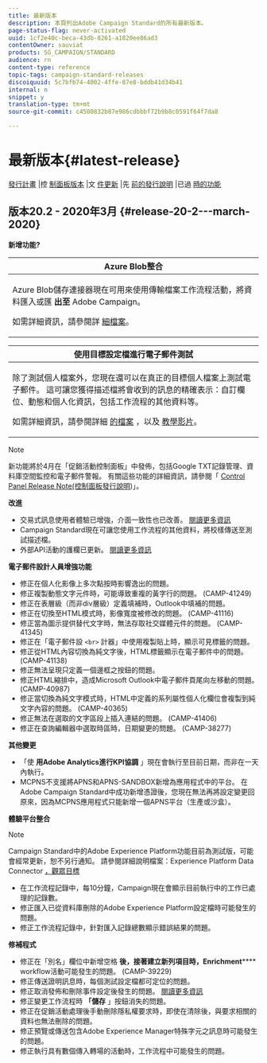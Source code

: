 ```yaml
---
title: 最新版本
description: 本頁列出Adobe Campaign Standard的所有最新版本。
page-status-flag: never-activated
uuid: 1cf2e40c-beca-43db-8261-a1820ee86ad3
contentOwner: sauviat
products: SG_CAMPAIGN/STANDARD
audience: rn
content-type: reference
topic-tags: campaign-standard-releases
discoiquuid: 5c7bfb74-4002-4ffe-87e8-bddb41d34b41
internal: n
snippet: y
translation-type: tm+mt
source-git-commit: c4500832b87e986cdbbbf72b9b8c0591f64f7da8

---
```



# 最新版本{#latest-release}

[發行計畫](https://helpx.adobe.com/campaign/kb/acs-release-planning.html) |控 [制面板版本](https://docs.adobe.com/content/help/en/control-panel/using/release-notes.html) |文 [件更新](../../rn/using/documentation-updates.md) |先 [前的發行說明](../../rn/using/release-notes-2019.md) |已過 [時的功能](https://helpx.adobe.com/campaign/kb/acs-deprecated-and-removed-features.html)

## 版本20.2 - 2020年3月 {#release-20-2---march-2020}

**新增功能?**

<table> 
 <thead> 
  <tr> 
   <th> <strong>Azure Blob整合</strong><br /> </th> 
  </tr> 
 </thead> 
 <tbody> 
  <tr> 
   <td> <p>Azure Blob儲存連接器現在可用來使用傳輸檔案工作流程活動，將資料匯入或匯 <strong>出至</strong> Adobe Campaign。 </p>
    <p>如需詳細資訊，請參閱詳 <a href="../../administration/using/external-accounts.md#microsoft-azure-external-account">細檔案</a>。</p>
   </td> 
  </tr> 
 </tbody> 
</table>

<table> 
 <thead> 
  <tr> 
   <th> <strong>使用目標設定檔進行電子郵件測試</strong><br /> </th> 
  </tr> 
 </thead> 
 <tbody> 
  <tr> 
   <td> <p>除了測試個人檔案外，您現在還可以在真正的目標個人檔案上測試電子郵件。 這可讓您獲得描述檔將會收到的訊息的精確表示：自訂欄位、動態和個人化資訊，包括工作流程的其他資料等。 </p>
    <p>如需詳細資訊，請參閱詳細 <a href="../../sending/using/testing-messages-using-target.md">的檔案</a> ，以及 <a href="https://docs.adobe.com/content/help/en/campaign-standard-learn/tutorials/communication-channels/email/profile-substitution.html">教學影片</a>。 </p>
   </td> 
  </tr> 
 </tbody> 
</table>

>[!NOTE]
>
>新功能將於4月在「促銷活動控制面板」中發佈，包括Google TXT記錄管理、資料庫空間監控和電子郵件警報。 有關這些功能的詳細資訊，請參閱「 [Control Panel Release Note(控制面板發行說明](https://docs.adobe.com/content/help/en/control-panel/using/release-notes.html))」。

**改進**

* 交易式訊息使用者體驗已增強，介面一致性也已改善。 [閱讀更多資訊](../../channels/using/about-transactional-messaging.md)
* Campaign Standard現在可讓您使用工作流程的其他資料，將校樣傳送至測試描述檔。
* 外部API活動的護欄已更新。 [閱讀更多資訊](../../automating/using/external-api.md)

**電子郵件設計人員增強功能**

* 修正在個人化影像上多次點按時影響逸出的問題。
* 修正複製動態文字元件時，可能導致重複的黃字行的問題。 (CAMP-41249)
* 修正在表層級（而非div層級）定義填補時，Outlook中填補的問題。
* 修正在切換至HTML模式時，影像寬度被修改的問題。 (CAMP-41116)
* 修正當為圖示提供替代文字時，無法存取社交媒體元件的問題。 (CAMP-41345)
* 修正在「電子郵件設 `<br>` 計器」中使用複製貼上時，顯示可見標籤的問題。
* 修正從HTML內容切換為純文字後，HTML標籤顯示在電子郵件中的問題。 (CAMP-41138)
* 修正無法呈現只定義一個邊框之按鈕的問題。
* 修正HTML縮排中，造成Microsoft Outlook中電子郵件頁尾向左移動的問題。 (CAMP-40987)
* 修正當切換為純文字模式時，HTML中定義的系列屬性個人化欄位會複製到純文字內容的問題。 (CAMP-40365)
* 修正無法在選取的文字區段上插入連結的問題。 (CAMP-41406)
* 修正在查詢編輯器中選取時區時，日期變更的問題。 (CAMP-38277)

**其他變更**

* 「使 **用Adobe Analytics進行KPI協調** 」現在會執行至目前日期，而非在一天內執行。
* MCPNS不支援將APNS和APNS-SANDBOX新增為應用程式中的平台。 在Adobe Campaign Standard中成功新增憑證後，您現在無法再將設定變更回原來，因為MCPNS應用程式只能新增一個APNS平台（生產或沙盒）。

**體驗平台整合**

>[!NOTE]
>
>Campaign Standard中的Adobe Experience Platform功能目前為測試版，可能會經常更新，恕不另行通知。 請參閱詳細說明檔案：Experience Platform Data Connector [，觀眾](../../administration/using/aep-about-data-connector.md)[目標](../../audiences/using/aep-about-audience-destinations-service.md)

* 在工作流程記錄中，每10分鐘，Campaign現在會顯示目前執行中的工作已處理的記錄數。
* 修正匯入已從資料庫刪除的Adobe Experience Platform設定檔時可能發生的問題。
* 修正工作流程記錄中，針對匯入記錄總數顯示錯誤結果的問題。

**修補程式**

* 修正在「別名」欄位中新增空格 **後，接著建立新列項目時，Enrichment****** workflow活動可能發生的問題。 (CAMP-39229)
* 修正傳送證明訊息時，每個測試設定檔都可定位的問題。
* 修正取消發佈和刪除事件設定後發生的問題。 [閱讀更多資訊](../../administration/using/configuring-transactional-messaging.md#deleting-an-event)
* 修正變更工作流程時 **「儲存** 」按鈕消失的問題。
* 修正在促銷活動處理後手動刪除隱私權要求時，即使在清除後，與要求相關的資料也無法刪除的問題。
* 修正預覽或傳送包含Adobe Experience Manager特殊字元之訊息時可能發生的問題。
* 修正執行具有數個傳入轉場的活動時，工作流程中可能發生的問題。